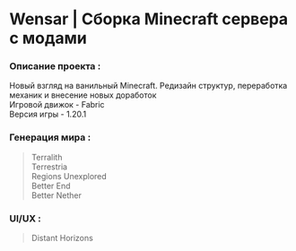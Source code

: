# Wensar | Сборка Minecraft сервера с модами <br/>

### Описание проекта : <br/>
Новый взгляд на ванильный Minecraft. Редизайн структур, переработка механик и внесение новых доработок <br/>
Игровой движок - Fabric <br/>
Версия игры - 1.20.1 <br/>

### Генерация мира : <br/>
> Terralith <br/>
> Terrestria <br/>
> Regions Unexplored <br/>
> Better End <br/>
> Better Nether <br/>

### UI/UX : <br/>
> Distant Horizons <br/>